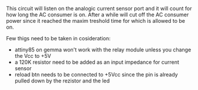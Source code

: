This circuit will listen on the analogic current sensor port and it will count for how long the AC consumer is on.
After a while will cut off the AC consumer power since it reached the maxim treshold time for which is allowed to be on.

Few thigs need to be taken in cosideration:
 - attiny85 on gemma won't work with the relay module unless you change the Vcc to +5V
 - a 120K resistor need to be added as an input impedance for current sensor
 - reload btn needs to be connected to +5Vcc since the pin is already pulled down by the rezistor and the led
  
